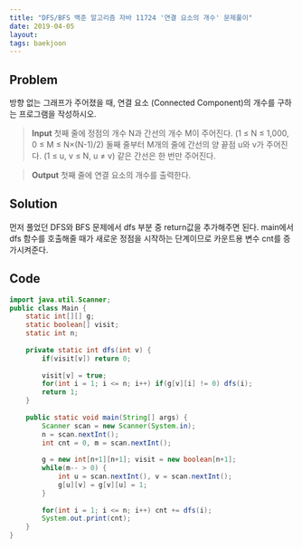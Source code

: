 ```yaml
---
title: "DFS/BFS 백준 알고리즘 자바 11724 '연결 요소의 개수' 문제풀이"
date: 2019-04-05
layout:
tags: baekjoon
---
```



## Problem
방향 없는 그래프가 주어졌을 때, 연결 요소 (Connected Component)의 개수를 구하는 프로그램을 작성하시오.

> <b>Input</b>
첫째 줄에 정점의 개수 N과 간선의 개수 M이 주어진다. (1 ≤ N ≤ 1,000, 0 ≤ M ≤ N×(N-1)/2) 둘째 줄부터 M개의 줄에 간선의 양 끝점 u와 v가 주어진다. (1 ≤ u, v ≤ N, u ≠ v) 같은 간선은 한 번만 주어진다.

> <b>Output</b>
첫째 줄에 연결 요소의 개수를 출력한다.

## Solution
먼저 풀었던 DFS와 BFS 문제에서 dfs 부분 중 return값을 추가해주면 된다. main에서 dfs 함수를 호출해줄 때가 새로운 정점을 시작하는 단계이므로 카운트용 변수 cnt를 증가시켜준다.

## Code
```java
import java.util.Scanner;
public class Main {	
	static int[][] g;
	static boolean[] visit;
	static int n;
	
	private static int dfs(int v) {
		if(visit[v]) return 0;
		
		visit[v] = true;
		for(int i = 1; i <= n; i++) if(g[v][i] != 0) dfs(i);
		return 1;
	}
	
	public static void main(String[] args) {
		Scanner scan = new Scanner(System.in);
		n = scan.nextInt();
		int cnt = 0, m = scan.nextInt();
		
		g = new int[n+1][n+1]; visit = new boolean[n+1];
		while(m-- > 0) {
			int u = scan.nextInt(), v = scan.nextInt();
			g[u][v] = g[v][u] = 1;
		}
		
		for(int i = 1; i <= n; i++) cnt += dfs(i);
		System.out.print(cnt);
	}
}
```
